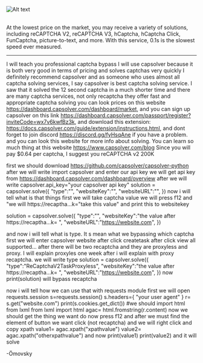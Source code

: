 







![Alt text](https://cdn.discordapp.com/attachments/1139171433436684288/1139244499311284324/20230809-142857.gif)


<br>
At the lowest price on the market, you may receive a variety of solutions, including reCAPTCHA V2, reCAPTCHA V3, hCaptcha, hCaptcha Click, FunCaptcha, picture-to-text, and more. With this service, 0.1s is the slowest speed ever measured.
<hr>


I will teach you professional captcha bypass
I will use capsolver because it is both very good in terms of pricing and solves captchas very quickly I definitely recommend capsolver
and as someone who uses almost all captcha solving services, I say capsolver is best captcha solving service. I saw that it solved the 12 second captcha in a much shorter time and there are many captcha services, not only recaptcha  they offer fast and appropriate captcha solving
you can look prices on this website https://dashboard.capsolver.com/dashboard/market,
and you can sign up capsolver on this link https://dashboard.capsolver.com/passport/register?inviteCode=wx7v6kwfBz3k,
and download this extension: https://docs.capsolver.com/guide/extension/instructions.html,
and dont forget to join discord https://discord.gg/fyHsqAne if you have a problem.
and you can look this website for more info about solving. You can learn so much thing at this website https://www.capsolver.com/blog
Since you will pay $0.64 per captcha, I suggest you reCAPTCHA v2 200K

first we should download https://github.com/capsolver/capsolver-python after we will write import capsolver and enter our api key we will get api key from https://dashboard.capsolver.com/dashboard/overview after we will write capsolver.api_key="your capsolver api key" solution = capsolver.solve({ "type":"", "websiteKey":"", "websiteURL":"", }) now i will tell what is that things first we will take captcha value we will press f12 and "we will https://recaptha...k="take this value" and print this to websitekey

solution = capsolver.solve({ "type":"", "websiteKey":"the value after https://recaptha...k= ", "websiteURL":"https://website.com", })

and now i will tell what is type. It s mean what we bypassing which captcha first we will enter capsolver website after click createtask after click view all supported... after there will be two recaptcha and they are proxyless and proxy. I will explain proxyles one week after i will explain with proxy recaptcha. we will write type solution = capsolver.solve({ "type":"ReCaptchaV2TaskProxyless", "websiteKey":"the value after https://recaptha...k= ", "websiteURL":"https://website.com", }) now print(solution) will bypass recaptcha

now i will tell how we can use that with requests module
first we will open requests.session
s=requests.session()
s.headers={
"your user agent"
}
r= s.get("website.com")
print(s.cookies.get_dict())
#we should import html from lxml
from lxml import html
agac= html.fromstring(r.content)
now we should get the thing we want do now press f12 and after we must find the element of button we want click (not recaptcha) and we will right click and copy xpath value1= agac.xpath("xpathvalue") value2= agac.xpath("otherxpathvalue") and now print(value1) print(value2) and it will solve

-Ömovsky
